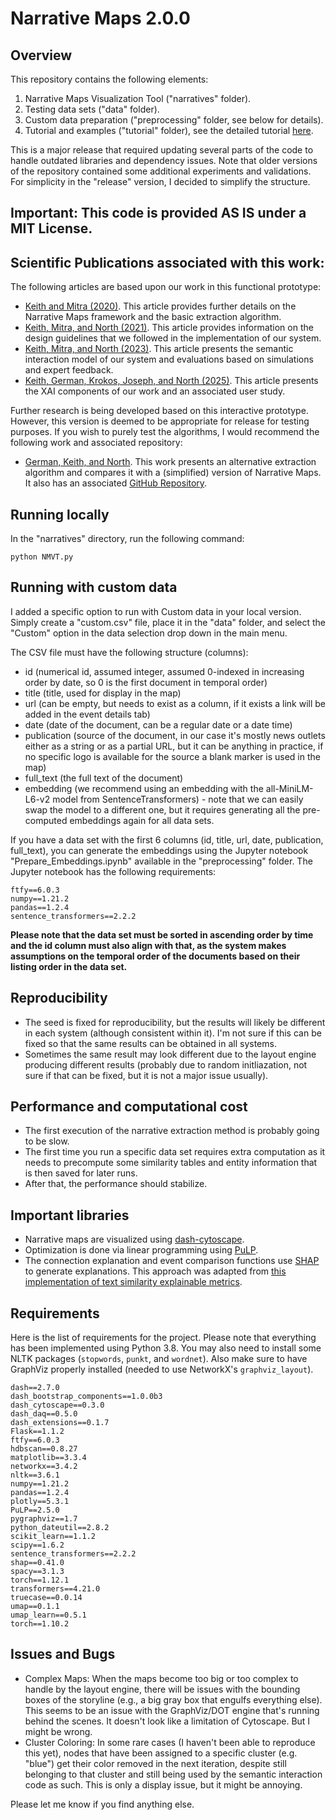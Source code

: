 # Narrative Maps 2.0.0
## Overview
This repository contains the following elements:

1. Narrative Maps Visualization Tool ("narratives" folder).
2. Testing data sets ("data" folder).
3. Custom data preparation ("preprocessing" folder, see below for details).
4. Tutorial and examples ("tutorial" folder), see the detailed tutorial [here](https://github.com/briankeithn/narrative-maps/blob/main/tutorial/TUTORIAL.md).

This is a major release that required updating several parts of the code to handle outdated libraries and dependency issues. Note that older versions of the repository contained some additional experiments and validations. For simplicity in the "release" version, I decided to simplify the structure. 

## Important: This code is provided AS IS under a MIT License.

## Scientific Publications associated with this work:
The following articles are based upon our work in this functional prototype:

- [Keith and Mitra (2020)](https://dl.acm.org/doi/abs/10.1145/3432927). This article provides further details on the Narrative Maps framework and the basic extraction algorithm.
- [Keith, Mitra, and North (2021)](https://journals.sagepub.com/doi/abs/10.1177/14738716221079593). This article provides information on the design guidelines that we followed in the implementation of our system.
- [Keith, Mitra, and North (2023)](https://dl.acm.org/doi/abs/10.1145/3581641.3584076). This article presents the semantic interaction model of our system and evaluations based on simulations and expert feedback.
- [Keith, German, Krokos, Joseph, and North (2025)](https://ceur-ws.org/Vol-3964/paper1.pdf). This article presents the XAI components of our work and an associated user study.

Further research is being developed based on this interactive prototype. However, this version is deemed to be appropriate for release for testing purposes. If you wish to purely test the algorithms, I would recommend the following work and associated repository:

- [German, Keith, and North](https://ceur-ws.org/Vol-3964/paper2.pdf). This work presents an alternative extraction algorithm and compares it with a (simplified) version of Narrative Maps. It also has an associated [GitHub Repository](https://ceur-ws.org/Vol-3964/paper2.pdf).

## Running locally
In the "narratives" directory, run the following command:
```
python NMVT.py
```

## Running with custom data
I added a specific option to run with Custom data in your local version. Simply create a "custom.csv" file, place it in the "data" folder, and select the "Custom" option in the data selection drop down in the main menu.

The CSV file must have the following structure (columns):
- id (numerical id, assumed integer, assumed 0-indexed in increasing order by date, so 0 is the first document in temporal order)
- title (title, used for display in the map)
- url (can be empty, but needs to exist as a column, if it exists a link will be added in the event details tab)
- date (date of the document, can be a regular date or a date time)
- publication (source of the document, in our case it's mostly news outlets either as a string or as a partial URL, but it can be anything in practice, if no specific logo is available for the source a blank marker is used in the map)
- full_text (the full text of the document)
- embedding (we recommend using an embedding with the all-MiniLM-L6-v2 model from SentenceTransformers) - note that we can easily swap the model to a different one, but it requires generating all the pre-computed embeddings again for all data sets.

If you have a data set with the first 6 columns (id, title, url, date, publication, full_text), you can generate the embeddings using the Jupyter notebook "Prepare_Embeddings.ipynb" available in the "preprocessing" folder. The Jupyter notebook has the following requirements:
```
ftfy==6.0.3
numpy==1.21.2
pandas==1.2.4
sentence_transformers==2.2.2
```

**Please note that the data set must be sorted in ascending order by time and the id column must also align with that, as the system makes assumptions on the temporal order of the documents based on their listing order in the data set.**

## Reproducibility
- The seed is fixed for reproducibility, but the results will likely be different in each system (although consistent within it). I'm not sure if this can be fixed so that the same results can be obtained in all systems.
- Sometimes the same result may look different due to the layout engine producing different results (probably due to random initliazation, not sure if that can be fixed, but it is not a major issue usually).

## Performance and computational cost
- The first execution of the narrative extraction method is probably going to be slow.
- The first time you run a specific data set requires extra computation as it needs to precompute some similarity tables and entity information that is then saved for later runs.
- After that, the performance should stabilize.

## Important libraries
- Narrative maps are visualized using [dash-cytoscape](https://github.com/plotly/dash-cytoscape).
- Optimization is done via linear programming using [PuLP](https://github.com/coin-or/pulp).
- The connection explanation and event comparison functions use [SHAP](https://github.com/slundberg/shap) to generate explanations. This approach was adapted from [this implementation of text similarity explainable metrics](https://github.com/yg211/explainable-metrics). 

## Requirements
Here is the list of requirements for the project. Please note that everything has been implemented using Python 3.8. You may also need to install some NLTK packages (`stopwords`, `punkt`, and `wordnet`). Also make sure to have GraphViz properly installed (needed to use NetworkX's `graphviz_layout`).
```
dash==2.7.0
dash_bootstrap_components==1.0.0b3
dash_cytoscape==0.3.0
dash_daq==0.5.0
dash_extensions==0.1.7
Flask==1.1.2
ftfy==6.0.3
hdbscan==0.8.27
matplotlib==3.3.4
networkx==3.4.2
nltk==3.6.1
numpy==1.21.2
pandas==1.2.4
plotly==5.3.1
PuLP==2.5.0
pygraphviz==1.7
python_dateutil==2.8.2
scikit_learn==1.1.2
scipy==1.6.2
sentence_transformers==2.2.2
shap==0.41.0
spacy==3.1.3
torch==1.12.1
transformers==4.21.0
truecase==0.0.14
umap==0.1.1
umap_learn==0.5.1
torch==1.10.2
```

## Issues and Bugs
- Complex Maps: When the maps become too big or too complex to handle by the layout engine, there will be issues with the bounding boxes of the storyline (e.g., a big gray box that engulfs everything else). This seems to be an issue with the GraphViz/DOT engine that's running behind the scenes. It doesn't look like a limitation of Cytoscape. But I might be wrong.
- Cluster Coloring: In some rare cases (I haven't been able to reproduce this yet), nodes that have been assigned to a specific cluster (e.g. "blue") get their color removed in the next iteration, despite still belonging to that cluster and still being used by the semantic interaction code as such. This is only a display issue, but it might be annoying.

Please let me know if you find anything else. 
